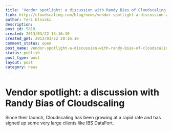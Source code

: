 ```yaml
---
title: 'Vendor spotlight: a discussion with Randy Bias of Cloudscaling'
link: http://cloudscaling.com/blog/news/vendor-spotlight-a-discussion-with-randy-bias-of-cloudscaling/
author: Teri Elniski
description: 
post_id: 5819
created: 2013/03/22 13:16:10
created_gmt: 2013/03/22 20:16:10
comment_status: open
post_name: vendor-spotlight-a-discussion-with-randy-bias-of-cloudscaling
status: publish
post_type: post
layout: post
category: news
---
```


# Vendor spotlight: a discussion with Randy Bias of Cloudscaling

Since their launch, Cloudscaling has been growing at a rapid rate and has signed up some very large clients like IBS DataFort.